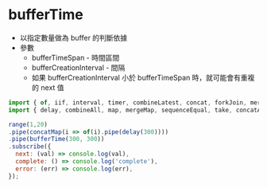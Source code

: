 # bufferTime

- 以指定數量做為 buffer 的判斷依據
- 參數
  - bufferTimeSpan - 時間區間
  - bufferCreationInterval - 間隔
  - 如果 bufferCreationInterval 小於 bufferTimeSpan 時，就可能會有重複的 next 值


```js
import { of, iif, interval, timer, combineLatest, concat, forkJoin, merge, race, zip, range } from 'rxjs';
import { delay, combineAll, map, mergeMap, sequenceEqual, take, concatAll, startWith, endWith, concatMap, mergeAll, pairwise, mapTo, raceWith, withLatestFrom, zipWith, throttleTime, debounce, buffer, bufferTime } from 'rxjs/operators';

range(1,20)
.pipe(concatMap(i => of(i).pipe(delay(300))))
.pipe(bufferTime(300, 300))
.subscribe({
  next: (val) => console.log(val),
  complete: () => console.log('complete'),
  error: (err) => console.log(err),
});
```

